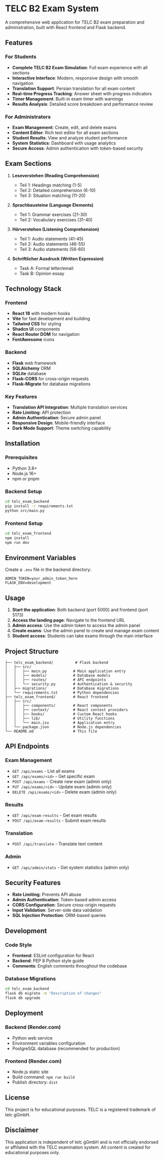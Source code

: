 # TELC B2 Exam System

A comprehensive web application for TELC B2 exam preparation and administration, built with React frontend and Flask backend.

## Features

### For Students
- **Complete TELC B2 Exam Simulation**: Full exam experience with all sections
- **Interactive Interface**: Modern, responsive design with smooth navigation
- **Translation Support**: Persian translation for all exam content
- **Real-time Progress Tracking**: Answer sheet with progress indicators
- **Timer Management**: Built-in exam timer with warnings
- **Results Analysis**: Detailed score breakdown and performance review

### For Administrators
- **Exam Management**: Create, edit, and delete exams
- **Content Editor**: Rich text editor for all exam sections
- **Student Results**: View and analyze student performance
- **System Statistics**: Dashboard with usage analytics
- **Secure Access**: Admin authentication with token-based security

## Exam Sections

1. **Leseverstehen (Reading Comprehension)**
   - Teil 1: Headings matching (1-5)
   - Teil 2: Detailed comprehension (6-10)
   - Teil 3: Situation matching (11-20)

2. **Sprachbausteine (Language Elements)**
   - Teil 1: Grammar exercises (21-30)
   - Teil 2: Vocabulary exercises (31-40)

3. **Hörverstehen (Listening Comprehension)**
   - Teil 1: Audio statements (41-45)
   - Teil 2: Audio statements (46-55)
   - Teil 3: Audio statements (56-60)

4. **Schriftlicher Ausdruck (Written Expression)**
   - Task A: Formal letter/email
   - Task B: Opinion essay

## Technology Stack

### Frontend
- **React 18** with modern hooks
- **Vite** for fast development and building
- **Tailwind CSS** for styling
- **Shadcn UI** components
- **React Router DOM** for navigation
- **FontAwesome** icons

### Backend
- **Flask** web framework
- **SQLAlchemy** ORM
- **SQLite** database
- **Flask-CORS** for cross-origin requests
- **Flask-Migrate** for database migrations

### Key Features
- **Translation API Integration**: Multiple translation services
- **Rate Limiting**: API protection
- **Admin Authentication**: Secure admin panel
- **Responsive Design**: Mobile-friendly interface
- **Dark Mode Support**: Theme switching capability

## Installation

### Prerequisites
- Python 3.8+
- Node.js 16+
- npm or pnpm

### Backend Setup
```bash
cd telc_exam_backend
pip install -r requirements.txt
python src/main.py
```

### Frontend Setup
```bash
cd telc_exam_frontend
npm install
npm run dev
```

## Environment Variables

Create a `.env` file in the backend directory:

```env
ADMIN_TOKEN=your_admin_token_here
FLASK_ENV=development
```

## Usage

1. **Start the application**: Both backend (port 5000) and frontend (port 5173)
2. **Access the landing page**: Navigate to the frontend URL
3. **Admin access**: Use the admin token to access the admin panel
4. **Create exams**: Use the admin panel to create and manage exam content
5. **Student access**: Students can take exams through the main interface

## Project Structure

```
├── telc_exam_backend/          # Flask backend
│   ├── src/
│   │   ├── main.py            # Main application entry
│   │   ├── models/            # Database models
│   │   ├── routes/            # API endpoints
│   │   └── security.py        # Authentication & security
│   ├── migrations/            # Database migrations
│   └── requirements.txt       # Python dependencies
├── telc_exam_frontend/        # React frontend
│   ├── src/
│   │   ├── components/        # React components
│   │   ├── context/           # React context providers
│   │   ├── hooks/             # Custom React hooks
│   │   ├── lib/               # Utility functions
│   │   └── main.jsx           # Application entry
│   └── package.json           # Node.js dependencies
└── README.md                  # This file
```

## API Endpoints

### Exam Management
- `GET /api/exams` - List all exams
- `GET /api/exams/<id>` - Get specific exam
- `POST /api/exams` - Create new exam (admin only)
- `PUT /api/exams/<id>` - Update exam (admin only)
- `DELETE /api/exams/<id>` - Delete exam (admin only)

### Results
- `GET /api/exam-results` - Get exam results
- `POST /api/exam-results` - Submit exam results

### Translation
- `POST /api/translate` - Translate text content

### Admin
- `GET /api/admin/stats` - Get system statistics (admin only)

## Security Features

- **Rate Limiting**: Prevents API abuse
- **Admin Authentication**: Token-based admin access
- **CORS Configuration**: Secure cross-origin requests
- **Input Validation**: Server-side data validation
- **SQL Injection Protection**: ORM-based queries

## Development

### Code Style
- **Frontend**: ESLint configuration for React
- **Backend**: PEP 8 Python style guide
- **Comments**: English comments throughout the codebase

### Database Migrations
```bash
cd telc_exam_backend
flask db migrate -m "Description of changes"
flask db upgrade
```

## Deployment

### Backend (Render.com)
- Python web service
- Environment variables configuration
- PostgreSQL database (recommended for production)

### Frontend (Render.com)
- Node.js static site
- Build command: `npm run build`
- Publish directory: `dist`

## License

This project is for educational purposes. TELC is a registered trademark of telc gGmbH.

## Disclaimer

This application is independent of telc gGmbH and is not officially endorsed or affiliated with the TELC examination system. All content is created for educational purposes only.

